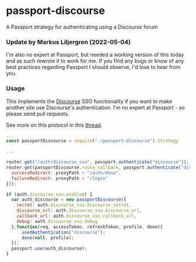 # passport-discourse
A Passport strategy for authenticating using a Discourse forum

### Update by Markus Liljergren (2022-05-04)

I'm also no expert at Passport, but needed a working version of this today and as such rewrote it to work for me. If you find any bugs or know of any best practices regarding Passport I should observe, I'd love to hear from you.

### Usage

This implements the [Discourse](https://meta.discourse.org) SSO functionality if you want to make another site use Discourse's authentication. I'm no expert at Passport - so please send pull requests.

See more on this protocol in this [thread](https://meta.discourse.org/t/using-discourse-as-a-sso-provider/32974).

```javascript
...
const passportDiscourse = require("./passport-discourse").Strategy

...

router.get("/auth/discourse_sso", passport.authenticate("discourse"));
router.get(passportDiscourse.route_callback, passport.authenticate("discourse", {
  successRedirect: proxyPath + "/auth/done",
  failureRedirect: proxyPath + "/login"
}));

if (auth.discourse_sso.enabled) {
  var auth_discourse = new passportDiscourse({
    secret: auth.discourse_sso.discourse_secret,
    discourse_url: auth.discourse_sso.discourse_url,
    callback_url: auth.discourse_sso.callback_url,
    debug: auth.discourse_sso.debug
  },function(req, accessToken, refreshToken, profile, done){
      usedAuthentication("discourse");
      done(null, profile);
  });
  passport.use(auth_discourse);
}


```
